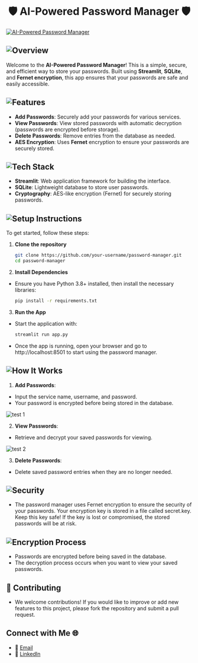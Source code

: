 <h1 align="center"> 🛡️ AI-Powered Password Manager 🛡️ </h1>


[![AI-Powered Password Manager](https://img.shields.io/badge/AI%2DPowered%20Password%20Manager-blue?style=for-the-badge&logo=security)](https://ai-powered-password-manager-nxmseazjnqwkgmwj3mxtht.streamlit.app/)

## ![Overview](https://img.shields.io/badge/Overview-📖-blue?style=for-the-badge)

Welcome to the **AI-Powered Password Manager**! This is a simple, secure, and efficient way to store your passwords. Built using **Streamlit**, **SQLite**, and **Fernet encryption**, this app ensures that your passwords are safe and easily accessible.

## ![Features](https://img.shields.io/badge/Features-✨-green?style=for-the-badge)

- **Add Passwords**: Securely add your passwords for various services.
- **View Passwords**: View stored passwords with automatic decryption (passwords are encrypted before storage).
- **Delete Passwords**: Remove entries from the database as needed.
- **AES Encryption**: Uses **Fernet** encryption to ensure your passwords are securely stored.

## ![Tech Stack](https://img.shields.io/badge/Tech%20Stack-🖥️-blue?style=for-the-badge)

- **Streamlit**: Web application framework for building the interface.
- **SQLite**: Lightweight database to store user passwords.
- **Cryptography**: AES-like encryption (Fernet) for securely storing passwords.

## ![Setup Instructions](https://img.shields.io/badge/Setup%20Instructions-⚙️-yellow?style=for-the-badge)

To get started, follow these steps:

1. **Clone the repository**

   ```bash
   git clone https://github.com/your-username/password-manager.git
   cd password-manager

2. **Install Dependencies**
- Ensure you have Python 3.8+ installed, then install the necessary libraries:
  
   ```bash
   pip install -r requirements.txt

3. **Run the App**
- Start the application with:

   ```bash
   streamlit run app.py
- Once the app is running, open your browser and go to http://localhost:8501 to start using the password manager.

## ![How It Works](https://img.shields.io/badge/How%20It%20Works-🔧-purple?style=for-the-badge)

1. **Add Passwords**:
- Input the service name, username, and password.
- Your password is encrypted before being stored in the database.

![test 1](https://github.com/user-attachments/assets/d97a9318-80a4-4295-95ad-d68b09fa9f1f)

2. **View Passwords**:
- Retrieve and decrypt your saved passwords for viewing.

![test 2](https://github.com/user-attachments/assets/d01614cb-02c2-4662-86a2-7a10686d294c)

3. **Delete Passwords**:
- Delete saved password entries when they are no longer needed.

## ![Security](https://img.shields.io/badge/Security-🔒-red?style=for-the-badge)

- The password manager uses Fernet encryption to ensure the security of your passwords. Your encryption key is stored in a file called secret.key. Keep this key safe! If the key is lost or compromised, the stored passwords will be at risk.

## ![Encryption Process](https://img.shields.io/badge/Encryption%20Process-🔑-orange?style=for-the-badge)

- Passwords are encrypted before being saved in the database.
- The decryption process occurs when you want to view your saved passwords.

## 🤝 Contributing
- We welcome contributions! If you would like to improve or add new features to this project, please fork the repository and submit a pull request.

## Connect with Me 🌐

- 📧 [Email](mailto:gauravghandat12@gmail.com)
- 💼 [LinkedIn](www.linkedin.com/in/gaurav-ghandat-68a5a22b4)























 





   
    
